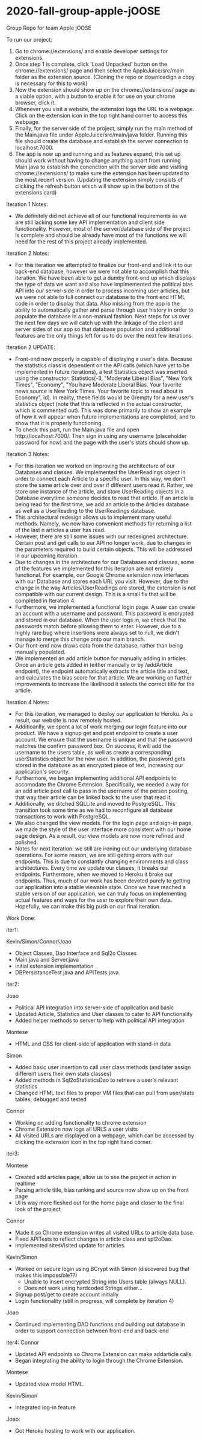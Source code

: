# 2020-fall-group-apple-jOOSE
Group Repo for team Apple jOOSE

To run our project: 
1. Go to chrome://extensions/ and enable developer settings for extensions.
2. Once step 1 is complete, click 'Load Unpacked' button on the chrome://extensions/ page and then select the AppleJuice/src/main
folder as the extension source. (Cloning the repo or downloadign a copy is necessary for this to work)
3. Now the extension should show up on the chrome://extensions/ page as a viable option, with a button to enable it for use on your chrome browser, click it.
4. Whenever you visit a website, the extension logs the URL to a webpage. Click on the extension icon in the top right hand corner to access this webpage.
5. Finally, for the server side of the project, simply run the main method of the Main.java file under AppleJuice/src/main/java folder. Running this file should
create the database and establish the server connection to localhost:7000.
6. The app is now up and running and as features expand, this set up should work without having to change anything apart from running Main.java to establish the conenction with the server side and visiting chrome://extensions/ to make sure the extension has been updated to the most recent version. (Updating the extension simply consists of clicking the refresh button which will show up in the bottom of the extensions card)

Iteration 1 Notes:
* We definitely did not achieve all of our functional requirements as we are still lacking some
key API implementation and client side functionality. However, most of the server/database side of 
the project is complete and should be already have most of the functions we will need for the rest of 
this project already implemented.

Iteration 2 Notes:
* For this iteration we attempted to finalize our front-end and link it to our back-end database, however we were not able to accomplish that this iteration. We have been able to get a dumby front-end up which displays the type of data we want and also have implmemented the political bias API into our server-side in order to process incoming user articles, but we were not able to full connect our database to the front end HTML code in order to display that data. Also missing from the app is the ability to automatically gather and parse through user history in order to populate the database in a non-manual fashion. Next steps for us over the next few days we will catch up with the linkage of the client and server sides of our app so that database population and additional features are the only things left for us to do over the next few iterations.

Iteration 2 UPDATE:
* Front-end now properly is capable of displaying a user's data. Because the statistics class is dependent on the API calls (which have yet to be implemented in future 
iterations), a test Statistics object was inserted using the constructor: Statistics(-3, "Moderate Liberal Bias", "New York Times", "Economy", "You have Moderate Liberal Bias. Your favorite news source is New York Times. Your favorite topic to read about is Economy", id). In reality, these fields would be 0/empty for a new user's statistics object 
(note that this is reflected in the actual constructor, which is commented out). This was done primarily to show an example of how it will appear when future implementations
are completed, and to show that it is properly functioning.
* To check this part, run the Main.java file and open http://localhost:7000/. Then sign in using any username (placeholder password for now) and the page with the user's stats
should show up.

Iteration 3 Notes:
* For this iteration we worked on improving the architecture of our Databases and classes. We implemented the UserReadings object in order to connect each Article to a specific user. In this way, we don't store the same article over and over if different users read it. Rather, we store one instance of the article, and store UserReading objects in a Database everytime someone decides to read that article. If an article is being read for the first time, we add an article to the Articles database as well as a UserReading to the UserReadings database.
* This architectural redesign allows us to implement many useful methods. Namely, we now have convenient methods for returning a list of the last n articles a user has read.
* However, there are still some issues with our redesigned architecture. Certain post and get calls to our API no longer work, due to changes in the parameters required to build certain objects. This will be addressed in our upcoming iteration.
* Due to changes in the architecture for our Databases and classes, some of the features we implemented for this iteration are not entirely functional. For example, our Google Chrome extension now interfaces with our Database and stores each URL you visit. However, due to the change in the way Articles/UserReadings are stored, the extension is not compatible with our current design. This is a small fix that will be completed in Iteration 4.
* Furthermore, we implemented a functional login page. A user can create an account with a username and password. This password is encrypted and stored in our database. When the user logs in, we check that the passwords match before allowing them to enter. However, due to a highly rare bug where insertions were always set to null, we didn't manage to merge this change onto our main branch.
* Our front-end now draws data from the database, rather than being manually populated.
* We implemented an add article button for manually adding in articles. Once an article gets added in (either manually or by /addArticle endpoint), the endpoint automatically extracts the article title and text, and calculates the bias score for that article. We are working on further improvements to increase the likelihood it selects the correct title for the article.

Iteration 4 Notes:
* For this iteration, we managed to deploy our application to Heroku. As a result, our website is now remotely hosted.
* Additioanlly, we spent a lot of work merging our login feature into our product. We have a signup get and post endpoint to create a user account. We ensure that the username is unique and that the password matches the confirm password box. On success, it will add the username to the users table, as well as create a corresponding userStatistics object for the new user. In addition, the password gets stored in the database as an encrypted piece of text, increasing our application's security.
* Furthermore, we began implementing additional API endpoints to accomodate the Chrome Extension. Specifically, we needed a way for an add article post call to pass in the username of the person posting, that way their article can be linked back to the user that read it.
* Additionally, we ditched SQLLite and moved to PostgreSQL. This transition took some time as we had to reconfigure all database transactions to work with PostgreSQL.
* We also changed the view models. For the login page and sign-in page, we made the style of the user interface more consistent with our home page design. As a result, our view models are now more refined and polished.
* Notes for next iteration: we still are ironing out our underlying database operations. For some reason, we are still getting errors with our endpoints. This is due to constantly changing environments and class architectures. Every time we update our classes, it breaks our endpoints. Furthermore, when we moved to Heroku it broke our endpoints. Thus, much of our work has been devoted purely to getting our application into a stable viewable state. Once we have reached a stable version of our application, we can truly focus on implementing actual features and ways for the user to explore their own data. Hopefully, we can make this big push on our final iteration.

Work Done:

iter1:

Kevin/Simon/Connor/Joao 
 * Object Classes, Dao Interface and Sql2o Classes
 * Main.java and Server.java
 * initial extension implementation
 * DBPersistanceTest.java and APITests.java
 
 iter2:
 
Joao
 * Political API integration into server-side of application and basic
 * Updated Article, Statistics and User classes to cater to API functionality
 * Added helper methods to server to help with political API integration
 
 Montese
 * HTML and CSS for client-side of application with stand-in data
 
 Simon
 * Added basic user insertion to call user class methods (and later assign different users their own stats classes)
 * Added methods in Sql2oStatisticsDao to retrieve a user's relevant statistics
 * Changed HTML text files to proper VM files that can pull from user/stats tables; debugged and tested
 
 Connor
 * Working on adding functionality to chrome extension
 * Chrome Extension now logs all URLS a user visits
 * All visited URLs are displayed on a webpage, which can be accessed by clicking the extension icon in the top right hand corner.
 
iter3:

Montese
* Created add articles page, allow us to see the project in action in realtime
* Parsing article title, bias ranking and source now show up on the front page
* UI is way more fleshed out for the home page and closer to the final look of the project

Connor
* Made it so Chrome extension writes all visited URLs to article data base.
* Fixed APITests to reflect changes in article class and spl2oDao.
* Implemented sitesVisited update for articles.

Kevin/Simon
* Worked on secure login using BCrypt with Simon (discovered bug that makes this impossible??)
  * Unable to insert encrypted String into Users table (always NULL).
  * Does not work using hardcoded Strings either...
* Signup post/get to create account initially
* Login functionality (still in progress, will complete by iteration 4)

Joao
* Continued implementing DAO functions and building out database in order to support connection between front-end and back-end

iter4:
Connor
* Updated API endpoints so Chrome Extension can make addarticle calls.
* Began integrating the ability to login through the Chrome Extension.

Montese
* Updated view model HTML.

Kevin/Simon
* Integrated log-in feature

Joao:
* Got Heroku hosting to work with our application.
